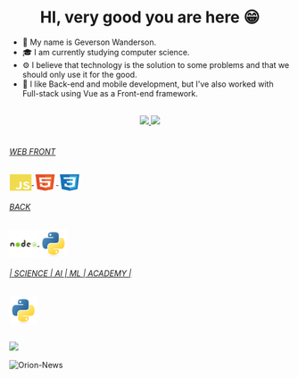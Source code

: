 <div align="center">
  <h1> HI, very good you are here 😁</h1>
</div>

- 🌌 My name is Geverson Wanderson.
- 🎓 I am currently studying computer science.
- ⚙️ I believe that technology is the solution to some problems and that we should only use it for the good.
- 📌 I like Back-end and mobile development, but I've also worked with Full-stack using Vue as a Front-end framework.

</br>
<div align="center">
  <a href="https://github.com/Orion-News">
  <img height="180em" src="https://github-readme-stats.vercel.app/api?username=Orion-News&show_icons=true&theme=dark&include_all_commits=true&count_private=true"/>
  <img height="180em" src="https://github-readme-stats.vercel.app/api/top-langs/?username=Orion-News&layout=compact&langs_count=7&theme=dark"/>
</div>
 
<div align="left" style="display: inline_block">
  <br>
  <h6> WEB FRONT </h6>
  <img align="center" alt="Javascript" height="30" width="40" src="https://raw.githubusercontent.com/devicons/devicon/master/icons/javascript/javascript-plain.svg">
  <img align="center" alt="HTML" height="30" width="40" src="https://raw.githubusercontent.com/devicons/devicon/master/icons/html5/html5-original.svg">
  <img align="center" alt="CSS" height="30" width="40" src="https://raw.githubusercontent.com/devicons/devicon/master/icons/css3/css3-original.svg">
  
  </br>
  <h6> BACK </h6>
  <img align="center" alt="MongoDB" height="50" width="50" src="https://github.com/devicons/devicon/blob/master/icons/nodejs/nodejs-original-wordmark.svg">
  <img align="center" alt="Python" height="50" width="50" src="https://github.com/devicons/devicon/blob/master/icons/python/python-original.svg"> 
  </br>
  
  <h6>| SCIENCE | AI | ML | ACADEMY |</h6>
  <img align="center" alt="Python" height="50" width="50" src="https://github.com/devicons/devicon/blob/master/icons/python/python-original.svg"> 

</div>
</br>

<a href="https://www.linkedin.com/in/geverson-w-7b9850179/" target="_blank"><img src="https://img.shields.io/badge/-LinkedIn-%230077B5?style=for-the-badge&logo=linkedin&logoColor=white" target="_blank"></a>

<p align="left"> <img src="https://komarev.com/ghpvc/?username=Orion-News&label=Profile%20views&color=0400f5&style=flat" alt="Orion-News" /> </p>

